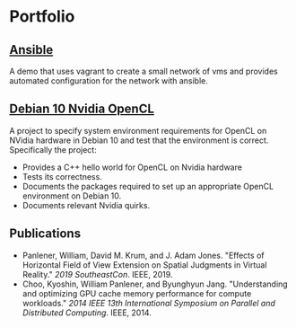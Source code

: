 # Portfolio

## [Ansible](https://github.com/qwestduck/ansible-demo)

A demo that uses vagrant to create a small network of vms and provides automated configuration for the network with ansible.

## [Debian 10 Nvidia OpenCL](https://github.com/qwestduck/opencl-hello)

A project to specify system environment requirements for OpenCL on NVidia hardware in Debian 10 and test that the environment is correct. Specifically the project:
- Provides a C++ hello world for OpenCL on Nvidia hardware
- Tests its correctness.
- Documents the packages required to set up an appropriate OpenCL environment on Debian 10.
- Documents relevant Nvidia quirks.

## Publications
- Panlener, William, David M. Krum, and J. Adam Jones. "Effects of Horizontal Field of View Extension on Spatial Judgments in Virtual Reality." *2019 SoutheastCon*. IEEE, 2019.
- Choo, Kyoshin, William Panlener, and Byunghyun Jang. "Understanding and optimizing GPU cache memory performance for compute workloads." *2014 IEEE 13th International Symposium on Parallel and Distributed Computing*. IEEE, 2014.